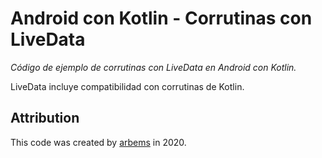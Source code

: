 # Android con Kotlin - Corrutinas con LiveData

*Código de ejemplo de corrutinas con LiveData en Android con Kotlin.*

LiveData incluye compatibilidad con corrutinas de Kotlin.

## Attribution

This code was created by [arbems](https://github.com/arbems) in 2020.